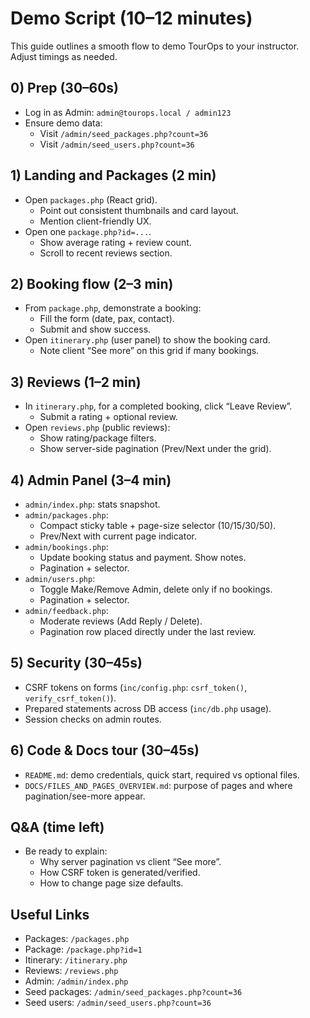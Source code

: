 # Demo Script (10–12 minutes)

This guide outlines a smooth flow to demo TourOps to your instructor. Adjust timings as needed.

## 0) Prep (30–60s)
- Log in as Admin: `admin@tourops.local / admin123`
- Ensure demo data:
  - Visit `/admin/seed_packages.php?count=36`
  - Visit `/admin/seed_users.php?count=36`

## 1) Landing and Packages (2 min)
- Open `packages.php` (React grid).
  - Point out consistent thumbnails and card layout.
  - Mention client-friendly UX.
- Open one `package.php?id=...`.
  - Show average rating + review count.
  - Scroll to recent reviews section.

## 2) Booking flow (2–3 min)
- From `package.php`, demonstrate a booking:
  - Fill the form (date, pax, contact).
  - Submit and show success.
- Open `itinerary.php` (user panel) to show the booking card.
  - Note client “See more” on this grid if many bookings.

## 3) Reviews (1–2 min)
- In `itinerary.php`, for a completed booking, click “Leave Review”.
  - Submit a rating + optional review.
- Open `reviews.php` (public reviews):
  - Show rating/package filters.
  - Show server-side pagination (Prev/Next under the grid).

## 4) Admin Panel (3–4 min)
- `admin/index.php`: stats snapshot.
- `admin/packages.php`:
  - Compact sticky table + page-size selector (10/15/30/50).
  - Prev/Next with current page indicator.
- `admin/bookings.php`:
  - Update booking status and payment. Show notes.
  - Pagination + selector.
- `admin/users.php`:
  - Toggle Make/Remove Admin, delete only if no bookings.
  - Pagination + selector.
- `admin/feedback.php`:
  - Moderate reviews (Add Reply / Delete).
  - Pagination row placed directly under the last review.

## 5) Security (30–45s)
- CSRF tokens on forms (`inc/config.php`: `csrf_token()`, `verify_csrf_token()`).
- Prepared statements across DB access (`inc/db.php` usage).
- Session checks on admin routes.

## 6) Code & Docs tour (30–45s)
- `README.md`: demo credentials, quick start, required vs optional files.
- `DOCS/FILES_AND_PAGES_OVERVIEW.md`: purpose of pages and where pagination/see-more appear.

## Q&A (time left)
- Be ready to explain:
  - Why server pagination vs client “See more”.
  - How CSRF token is generated/verified.
  - How to change page size defaults.

## Useful Links
- Packages: `/packages.php`
- Package: `/package.php?id=1`
- Itinerary: `/itinerary.php`
- Reviews: `/reviews.php`
- Admin: `/admin/index.php`
- Seed packages: `/admin/seed_packages.php?count=36`
- Seed users: `/admin/seed_users.php?count=36`

